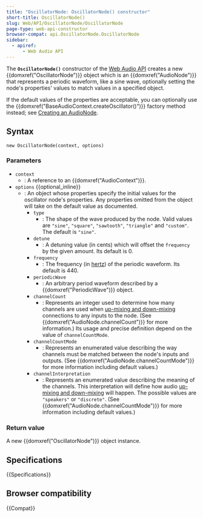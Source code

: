 ```yaml
---
title: "OscillatorNode: OscillatorNode() constructor"
short-title: OscillatorNode()
slug: Web/API/OscillatorNode/OscillatorNode
page-type: web-api-constructor
browser-compat: api.OscillatorNode.OscillatorNode
sidebar:
  - apiref:
      - Web Audio API
---
```


The **`OscillatorNode()`** constructor of the [Web Audio API](/en-US/docs/Web/API/Web_Audio_API) creates a new
{{domxref("OscillatorNode")}} object which is an {{domxref("AudioNode")}} that
represents a periodic waveform, like a sine wave, optionally setting the node's
properties' values to match values in a specified object.

If the default values of the properties are acceptable, you can optionally use the
{{domxref("BaseAudioContext.createOscillator()")}} factory method instead; see
[Creating an AudioNode](/en-US/docs/Web/API/AudioNode#creating_an_audionode).

## Syntax

```js-nolint
new OscillatorNode(context, options)
```

### Parameters

- `context`
  - : A reference to an {{domxref("AudioContext")}}.
- `options` {{optional_inline}}
  - : An object whose properties specify the initial values for the oscillator node's
    properties. Any properties omitted from the object will take on the default value
    as documented.
    - `type`
      - : The shape of the wave produced by the node. Valid values are
        `"sine"`, `"square"`, `"sawtooth"`,
        `"triangle"` and `"custom"`. The default is
        `"sine"`.
    - `detune`
      - : A detuning value (in cents) which will offset
        the `frequency` by the given amount. Its default is 0.
    - `frequency`
      - : The frequency (in [hertz](https://en.wikipedia.org/wiki/Hertz)) of the periodic
        waveform. Its default is 440.
    - `periodicWave`
      - : An arbitrary period waveform described by a {{domxref("PeriodicWave")}}
        object.
    - `channelCount`
      - : Represents an integer used to determine how many channels are used when [up-mixing and down-mixing](/en-US/docs/Web/API/Web_Audio_API/Basic_concepts_behind_Web_Audio_API#up-mixing_and_down-mixing) connections to any inputs to the node. (See
        {{domxref("AudioNode.channelCount")}} for more information.) Its usage and precise
        definition depend on the value of `channelCountMode`.
    - `channelCountMode`
      - : Represents an enumerated value describing the way channels must be matched between
        the node's inputs and outputs. (See {{domxref("AudioNode.channelCountMode")}} for more
        information including default values.)
    - `channelInterpretation`
      - : Represents an enumerated value describing the meaning of the channels. This
        interpretation will define how audio [up-mixing and down-mixing](/en-US/docs/Web/API/Web_Audio_API/Basic_concepts_behind_Web_Audio_API#up-mixing_and_down-mixing) will happen.
        The possible values are `"speakers"` or `"discrete"`. (See
        {{domxref("AudioNode.channelCountMode")}} for more information including default
        values.)

### Return value

A new {{domxref("OscillatorNode")}} object instance.

## Specifications

{{Specifications}}

## Browser compatibility

{{Compat}}
